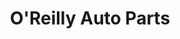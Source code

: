 ---
title: "O'Reilly Auto Parts"
url: /indianapolis/oreilly-auto-parts-west-washington-street/
shop: car parts
---